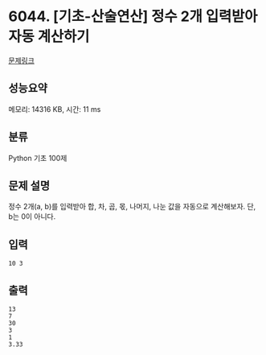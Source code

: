 # 6044. [기초-산술연산] 정수 2개 입력받아 자동 계산하기

[문제링크](https://codeup.kr/problem.php?id=6044)

## 성능요약

메모리: 14316 KB, 시간: 11 ms

## 분류

Python 기초 100제

## 문제 설명

정수 2개(a, b)를 입력받아 합, 차, 곱, 몫, 나머지, 나눈 값을 자동으로 계산해보자.
단, b는 0이 아니다.

## 입력

```
10 3
```

## 출력

```
13
7
30
3
1
3.33
```